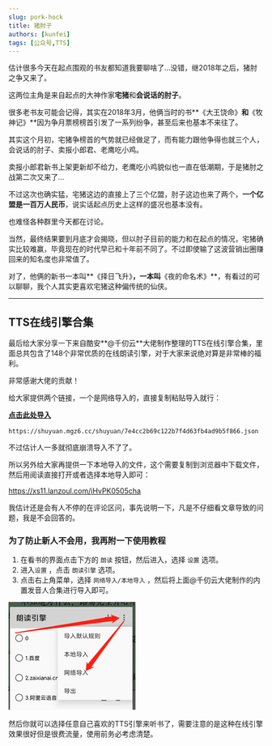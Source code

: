 ```yaml
---
slug: pork-hock
title: 猪肘子
authors: [kunfei]
tags: [公众号,TTS]
---
```


估计很多今天在起点围观的书友都知道我要聊啥了...没错，继2018年之后，猪肘之争又来了。

这两位主角是来自起点的大神作家**宅猪**和**会说话的肘子**。

<!-- truncate -->

很多老书友可能会记得，其实在2018年3月，他俩当时的书**《大王饶命》**和**《牧神记》**因为争月票榜榜首引发了一系列纷争，甚至后来也基本不来往了。

其实这个月初，宅猪争榜首的气势就已经做足了，而有能力跟他争得也就三个人，会说话的肘子、卖报小郎君、老鹰吃小鸡。

卖报小郎君新书上架更新却不给力，老鹰吃小鸡貌似也一直在低潮期，于是猪肘之战第二次又来了...

不过这次也确实猛，宅猪这边的直接上了三个亿盟，肘子这边也来了两个，**一个亿盟是一百万人民币**，说实话起点历史上这样的盛况也基本没有。

也难怪各种群里今天都在讨论。

当然，最终结果要到月底才会揭晓，但以肘子目前的能力和在起点的情况，宅猪确实比较难赢，毕竟现在的时代早已和十年前不同了。不过即使输了这波营销出圈赚回来的知名度也非常值了。

对了，他俩的新书一本叫**《择日飞升》**，一本叫**《夜的命名术》**，有看过的可以聊聊，我个人其实更喜欢宅猪这种偏传统的仙侠。

---

## TTS在线引擎合集

最后给大家分享一下来自酷安**@千仞云**大佬制作整理的TTS在线引擎合集，里面总共包含了148个非常优质的在线朗读引擎，对于大家来说绝对算是非常棒的福利。

非常感谢大佬的贡献！

给大家提供两个链接，一个是网络导入的，直接复制粘贴导入就行：

**[点击此处导入](legado://import/httpTTS?src=https://shuyuan.mgz6.cc/shuyuan/7e4cc2b69c122b7f4d63fb4ad9b5f866.json)**

```
https://shuyuan.mgz6.cc/shuyuan/7e4cc2b69c122b7f4d63fb4ad9b5f866.json
```

不过估计人一多就彻底崩溃导入不了了。

所以另外给大家再提供一下本地导入的文件，这个需要复制到浏览器中下载文件，然后用阅读直接打开或者选择本地导入即可：

https://xs11.lanzoul.com/iHvPK0505cha

我估计还是会有人不停的在评论区问，事先说明一下，凡是不仔细看文章导致的问题，我是不会回答的。

### 为了防止新人不会用，我再附一下使用教程

1. 在看书的界面点击下方的 `朗读` 按钮，然后进入，选择 `设置` 选项。
2. 进入`设置` ，点击 `朗读引擎` 选项。
3. 点击右上角菜单，选择 `网络导入/本地导入` ，然后将上面@千仞云大佬制作的内置发音人合集进行导入即可。

![](1.png)

然后你就可以选择任意自己喜欢的TTS引擎来听书了，需要注意的是这种在线引擎效果很好但是很费流量，使用前务必考虑清楚。